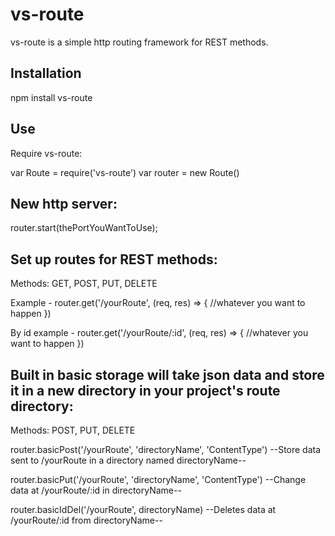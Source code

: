 vs-route
========

vs-route is a simple http routing framework for REST methods.


Installation
-----------
npm install vs-route


Use
--------
Require vs-route:

var Route = require('vs-route')
var router = new Route()


New http server:
---------------------------

router.start(thePortYouWantToUse);


Set up routes for REST methods:
-----------------------------

Methods: GET, POST, PUT, DELETE

Example -
router.get('/yourRoute', (req, res) => {
  //whatever you want to happen
})

By id example -
router.get('/yourRoute/:id', (req, res) => {
  //whatever you want to happen
})



Built in basic storage will take json data and store it in a new directory
in your project's route directory:
-----------------------
Methods: POST, PUT, DELETE

router.basicPost('/yourRoute', 'directoryName', 'ContentType')
--Store data sent to /yourRoute in a directory named directoryName--

router.basicPut('/yourRoute', 'directoryName', 'ContentType')
--Change data at /yourRoute/:id in directoryName--

router.basicIdDel('/yourRoute', directoryName)
--Deletes data at /yourRoute/:id from directoryName--
